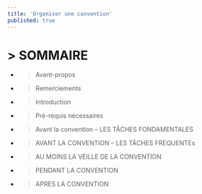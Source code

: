 ```yaml
---
title: 'Organiser une convention'
published: true
---
```


# > SOMMAIRE
* > Avant-propos	
* > Remerciements	
* > Introduction	
* > Pré-requis nécessaires
* > Avant la convention – LES TÂCHES FONDAMENTALES
* > AVANT LA CONVENTION – LES TÂCHES FREQUENTEs
* > AU MOINS LA VEILLE DE LA CONVENTION	
* > PENDANT LA CONVENTION	
* > APRES LA CONVENTION


